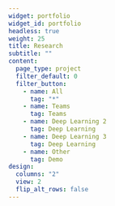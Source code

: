 ```yaml
---
widget: portfolio
widget_id: portfolio
headless: true
weight: 25
title: Research
subtitle: ""
content:
  page_type: project
  filter_default: 0
  filter_button:
    - name: All
      tag: "*"
    - name: Teams
      tag: Teams
    - name: Deep Learning 2
      tag: Deep Learning
    - name: Deep Learning 3
      tag: Deep Learning
    - name: Other
      tag: Demo
design:
  columns: "2"
  view: 2
  flip_alt_rows: false
---
```

